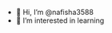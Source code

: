 - 👋 Hi, I’m @nafisha3588
- 👀 I’m interested in learning


<!---
nafisha3588/nafisha3588 is a ✨ special ✨ repository because its `README.md` (this file) appears on your GitHub profile.
You can click the Preview link to take a look at your changes.
--->
